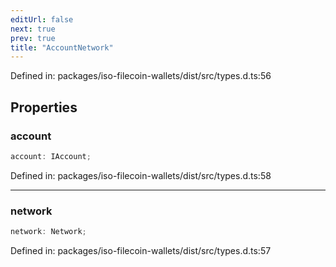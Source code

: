 ```yaml
---
editUrl: false
next: true
prev: true
title: "AccountNetwork"
---
```


Defined in: packages/iso-filecoin-wallets/dist/src/types.d.ts:56

## Properties

### account

```ts
account: IAccount;
```

Defined in: packages/iso-filecoin-wallets/dist/src/types.d.ts:58

***

### network

```ts
network: Network;
```

Defined in: packages/iso-filecoin-wallets/dist/src/types.d.ts:57
